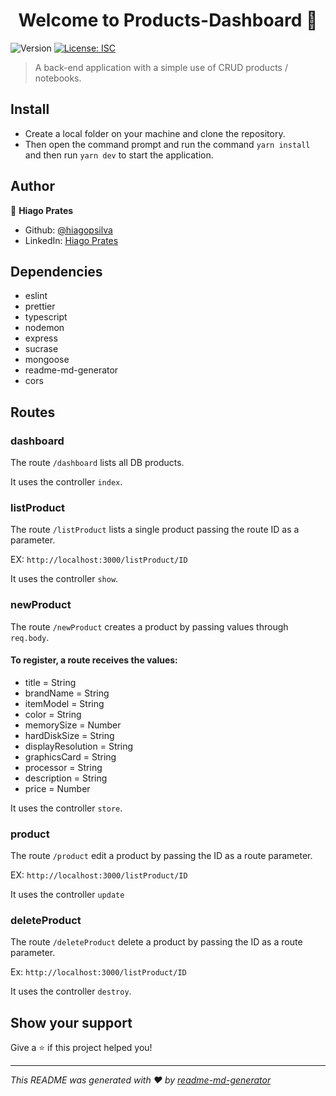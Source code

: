 <h1 align="center">Welcome to Products-Dashboard 👋</h1>
<p>
  <img alt="Version" src="https://img.shields.io/badge/version-1.0.0-blue.svg?cacheSeconds=2592000" />
  <a href="#" target="_blank">
    <img alt="License: ISC" src="https://img.shields.io/badge/License-ISC-yellow.svg" />
  </a>
</p>

> A back-end application with a simple use of CRUD products / notebooks.

## Install

* Create a local folder on your machine and clone the repository.
* Then open the command prompt and run the command ```yarn install``` and then run ```yarn dev``` to start the application.

## Author

👤 **Hiago Prates**

* Github: [@hiagopsilva](https://github.com/hiagopsilva)
* LinkedIn: [Hiago Prates](https://www.linkedin.com/in/hiago-prates-04902b132/)

## Dependencies 
  * eslint
  * prettier
  * typescript
  * nodemon
  * express
  * sucrase
  * mongoose
  * readme-md-generator
  * cors

## Routes

### dashboard 
  The route ```/dashboard``` lists all DB products. 
  
  It uses the controller ```index```.

### listProduct 
  The route ```/listProduct``` lists a single product passing the route ID as a parameter. 
  
  EX: ```http://localhost:3000/listProduct/ID``` 

  It uses the controller ```show```.

### newProduct 
  The route ```/newProduct``` creates a product by passing values ​​through ```req.body```.

  #### To register, a route receives the values:
  * title = String
  * brandName = String
  * itemModel = String
  * color = String
  * memorySize = Number
  * hardDiskSize = String
  * displayResolution = String
  * graphicsCard = String
  * processor = String
  * description = String
  * price = Number
  
  It uses the controller ```store```.

### product
  The route ```/product``` edit a product by passing the ID as a route parameter.
  
  EX:  ```http://localhost:3000/listProduct/ID```

  It uses the controller ```update```

### deleteProduct
  The route ```/deleteProduct``` delete a product by passing the ID as a route parameter.
  
  Ex: ```http://localhost:3000/listProduct/ID```
  
  It uses the controller ```destroy```.


## Show your support

Give a ⭐️ if this project helped you!

***
_This README was generated with ❤️ by [readme-md-generator](https://github.com/kefranabg/readme-md-generator)_